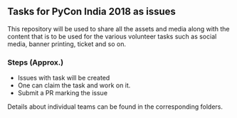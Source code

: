 ## Tasks for PyCon India 2018 as issues

This repository will be used to share all
the assets and media along with the content
that is to be used for the various volunteer
tasks such as social media, banner printing,
ticket and so on.

### Steps (Approx.)

* Issues with task will be created
* One can claim the task and work on it.
* Submit a PR marking the issue

Details about individual teams can be found
in the corresponding folders.